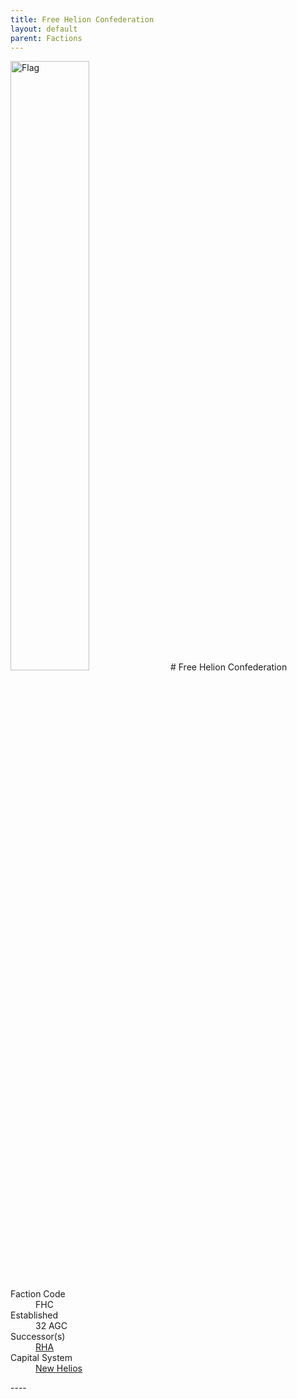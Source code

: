 ```yaml
---
title: Free Helion Confederation
layout: default
parent: Factions
---
```


<img src="../../img/flag_fhc.png" alt="Flag" width="50%"/>
# Free Helion Confederation
<dl>
    <dt>Faction Code</dt><dd>FHC</dd>
    <dt>Established</dt><dd>32 AGC</dd>
    <dt>Successor(s)</dt><dd><a href="rha.html">RHA</a></dd>
    <dt>Capital System</dt><dd><a href="../systems/new_helios/index.html">New Helios</a></dd>
</dl>
----
